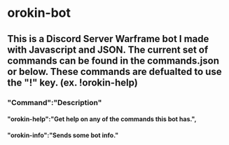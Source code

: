 # orokin-bot
## This is a Discord Server Warframe bot I made with Javascript and JSON. The current set of commands can be found in the commands.json or below. These commands are defualted to use the "!" key. (ex. !orokin-help)
### "Command":"Description"
   #### "orokin-help":"Get help on any of the commands this bot has.",
   #### "orokin-info":"Sends some bot info."